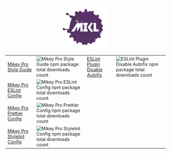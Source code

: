 <!DOCTYPE html>
<div width="100%" align="center">
  <img
    width="144"
    height="144"
    src="./images/mikl.png"
    alt="MIKL splash icon logo"
  />

<table>
  <tbody>
    <tr>
      <td valign="center">
        <a href="https://github.com/mikey-pro/style-guide"
          >Mikey Pro Style Guide</a
        >
      </td>
      <td valign="center">
        <img
          src="https://img.shields.io/npm/dt/@mikey-pro/style-guide?color=%239987d8&style=for-the-badge"
          alt="Mikey Pro Style Guide npm package total downloads count"
        />
      </td>
      <td valign="center">
        <a href="https://github.com/chiefmikey/eslint-plugin-disable-autofix"
          >ESLint Plugin Disable Autofix</a
        >
      </td>
      <td valign="center">
        <img
          src="https://img.shields.io/npm/dt/eslint-plugin-disable-autofix?color=%235dacb7&style=for-the-badge"
          alt="ESLint Plugin Disable Autofix npm package total downloads count"
        />
      </td>
    </tr>
    <tr>
      <td valign="center">
        <a href="https://github.com/mikey-pro/eslint-config"
          >Mikey Pro ESLint Config</a
        >
      </td>
      <td valign="center">
        <img
          src="https://img.shields.io/npm/dt/@mikey-pro/eslint-config?color=%2397445a&style=for-the-badge"
          alt="Mikey Pro ESLint Config npm package total downloads count"
        />
      </td>
    </tr>
    <tr>
      <td valign="center">
        <a href="https://github.com/mikey-pro/prettier-config"
          >Mikey Pro Prettier Config</a
        >
      </td>
      <td valign="center">
        <img
          src="https://img.shields.io/npm/dt/@mikey-pro/prettier-config?color=%238fbe61&style=for-the-badge"
          alt="Mikey Pro Prettier Config npm package total downloads count"
        />
      </td>
    </tr>
    <tr>
      <td valign="center">
        <a href="https://github.com/mikey-pro/stylelint-config"
          >Mikey Pro Stylelint Config</a
        >
      </td>
      <td valign="center">
        <img
          src="https://img.shields.io/npm/dt/@mikey-pro/stylelint-config?color=%23cfb14e&style=for-the-badge"
          alt="Mikey Pro Stylelint Config npm package total downloads count"
        />
      </td>
    </tr>
  </tbody>
</table>

</div>
